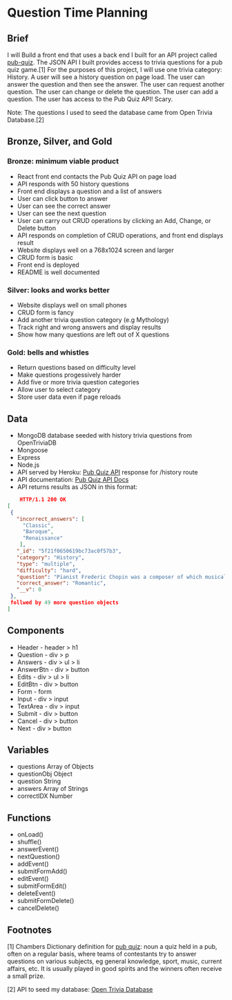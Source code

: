 # Question Time Planning

## Brief

I will Build a front end that uses a back end I built for an API project called [pub-quiz](https://github.com/ThwCorbin/pub-quiz "repo on GitHub"). The JSON API I built provides access to trivia questions for a pub quiz game.[1] For the purposes of this project, I will use one trivia category: History. A user will see a history question on page load. The user can answer the question and then see the answer. The user can request another question. The user can change or delete the question. The user can add a question. The user has access to the Pub Quiz API! Scary.

Note: The questions I used to seed the database came from Open Trivia Database.[2]

## Bronze, Silver, and Gold

### Bronze: minimum viable product

- React front end contacts the Pub Quiz API on page load
- API responds with 50 history questions
- Front end displays a question and a list of answers
- User can click button to answer
- User can see the correct answer
- User can see the next question
- User can carry out CRUD operations by clicking an Add, Change, or Delete button
- API responds on completion of CRUD operations, and front end displays result
- Website displays well on a 768x1024 screen and larger
- CRUD form is basic
- Front end is deployed
- README is well documented

### Silver: looks and works better

- Website displays well on small phones
- CRUD form is fancy
- Add another trivia question category (e.g Mythology)
- Track right and wrong answers and display results
- Show how many questions are left out of X questions

### Gold: bells and whistles

- Return questions based on difficulty level
- Make questions progessively harder
- Add five or more trivia question categories
- Allow user to select category
- Store user data even if page reloads

## Data

- MongoDB database seeded with history trivia questions from OpenTriviaDB
- Mongoose
- Express
- Node.js
- API served by Heroku: [Pub Quiz API](https://pub-quiz-game.herokuapp.com/history "JSON API history route") response for /history route
- API documentation: [Pub Quiz API Docs](https://pub-quiz-game.herokuapp.com/doc "API documentation")
- API returns results as JSON in this format:

```json
 	HTTP/1.1 200 OK
[
 {
   "incorrect_answers": [
     "Classic",
     "Baroque",
     "Renaissance"
    ],
   "_id": "5f21f0650619bc73ac0f57b3",
   "category": "History",
   "type": "multiple",
   "difficulty": "hard",
   "question": "Pianist Frederic Chopin was a composer of which musical era?",
   "correct_answer": "Romantic",
   "__v": 0
 },
 follwed by 49 more question objects
]
```

## Components

- Header - header > h1
- Question - div > p
- Answers - div > ul > li
- AnswerBtn - div > button
- Edits - div > ul > li
- EditBtn - div > button
- Form - form
- Input - div > input
- TextArea - div > input
- Submit - div > button
- Cancel - div > button
- Next - div > button

## Variables

- questions Array of Objects
- questionObj Object
- question String
- answers Array of Strings
- correctIDX Number

<!-- ## Class -->

## Functions

- onLoad()
- shuffle()
- answerEvent()
- nextQuestion()
- addEvent()
- submitFormAdd()
- editEvent()
- submitFormEdit()
- deleteEvent()
- submitFormDelete()
- cancelDelete()

<!-- ## Presentation -->

<!-- ## Views -->

<!-- ## Style -->

<!-- ## DOM Manipulation -->

<!-- ## Resources -->

## Footnotes

[1] Chambers Dictionary definition for [pub quiz](https://chambers.co.uk/search/?query=pub+quiz&title=21st "Chambers definition of pub quiz"): noun a quiz held in a pub, often on a regular basis, where teams of contestants try to answer questions on various subjects, eg general knowledge, sport, music, current affairs, etc. It is usually played in good spirits and the winners often receive a small prize.

[2] API to seed my database: [Open Trivia Database](https://opentdb.com/, "Free to use, user-contributed trivia question database.")

